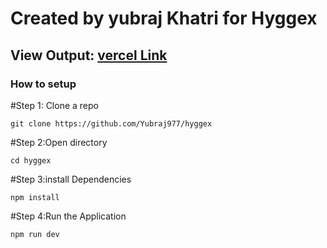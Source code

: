 # Created by yubraj Khatri for Hyggex

## View Output:  [vercel Link](https://hyggex-git-main-yubraj977s-projects.vercel.app/)
### How to setup

#Step 1: Clone a repo
```
git clone https://github.com/Yubraj977/hyggex
```
#Step 2:Open directory
```
cd hyggex
```
#Step 3:install Dependencies
```
npm install
```
#Step 4:Run the Application
```
npm run dev
```
